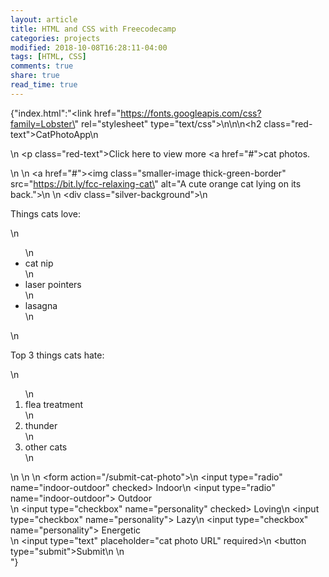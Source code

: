 ```yaml
---
layout: article
title: HTML and CSS with Freecodecamp
categories: projects
modified: 2018-10-08T16:28:11-04:00
tags: [HTML, CSS]
comments: true
share: true
read_time: true
---
```



{"index.html":"<link href=\"https://fonts.googleapis.com/css?family=Lobster\" rel=\"stylesheet\" type=\"text/css\">\n<style>\n  .red-text {\n    color: red;\n  }\n\n  h2 {\n    font-family: Lobster, monospace;\n  }\n\n  p {\n    font-size: 16px;\n    font-family: monospace;\n  }\n\n  .thick-green-border {\n    border-color: green;\n    border-width: 10px;\n    border-style: solid;\n    border-radius: 50%;\n  }\n\n  .smaller-image {\n    width: 100px;\n  }\n  .silver-background {\n    background-color: silver;\n  }\n</style>\n\n<h2 class=\"red-text\">CatPhotoApp</h2>\n<main>\n  <p class=\"red-text\">Click here to view more <a href=\"#\">cat photos</a>.</p>\n  \n  <a href=\"#\"><img class=\"smaller-image thick-green-border\" src=\"https://bit.ly/fcc-relaxing-cat\" alt=\"A cute orange cat lying on its back.\"></a>\n  \n  <div class=\"silver-background\">\n    <p>Things cats love:</p>\n    <ul>\n      <li>cat nip</li>\n      <li>laser pointers</li>\n      <li>lasagna</li>\n    </ul>\n    <p>Top 3 things cats hate:</p>\n    <ol>\n      <li>flea treatment</li>\n      <li>thunder</li>\n      <li>other cats</li>\n    </ol>\n  </div>\n  \n  <form action=\"/submit-cat-photo\">\n    <label><input type=\"radio\" name=\"indoor-outdoor\" checked> Indoor</label>\n    <label><input type=\"radio\" name=\"indoor-outdoor\"> Outdoor</label><br>\n    <label><input type=\"checkbox\" name=\"personality\" checked> Loving</label>\n    <label><input type=\"checkbox\" name=\"personality\"> Lazy</label>\n    <label><input type=\"checkbox\" name=\"personality\"> Energetic</label><br>\n    <input type=\"text\" placeholder=\"cat photo URL\" required>\n    <button type=\"submit\">Submit</button>\n  </form>\n</main>"}
